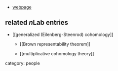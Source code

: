 
* [webpage](http://pantodon.shinshu-u.ac.jp/)

## related $n$Lab entries

* [[generalized (Eilenberg-Steenrod) cohomology]]

  * [[Brown representability theorem]]

  * [[multiplicative cohomology theory]]

category: people